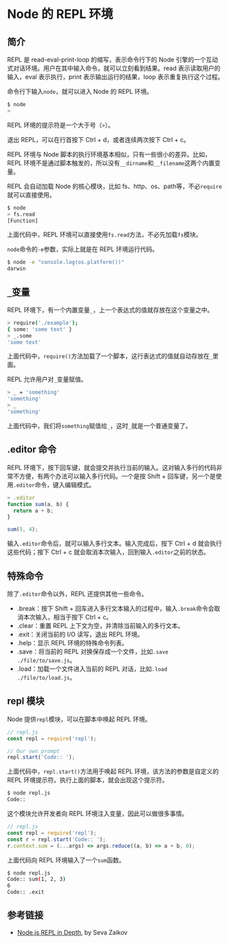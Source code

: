 # Node 的 REPL 环境

## 简介

REPL 是 read-eval-print-loop 的缩写，表示命令行下的 Node 引擎的一个互动式对话环境。用户在其中输入命令，就可以立刻看到结果。read 表示读取用户的输入，eval 表示执行，print 表示输出运行的结果，loop 表示重复执行这个过程。

命令行下输入`node`，就可以进入 Node 的 REPL 环境。

```bash
$ node
> 
```

REPL 环境的提示符是一个大于号（`>`）。

退出 REPL，可以在行首按下 Ctrl + d，或者连续两次按下 Ctrl + c。

REPL 环境与 Node 脚本的执行环境基本相似，只有一些很小的差异。比如，REPL 环境不是通过脚本触发的，所以没有`__dirname`和`__filename`这两个内置变量。

REPL 会自动加载 Node 的核心模块，比如 fs、http、os、path等，不必`require`就可以直接使用。 

```bash
$ node 
> fs.read
[Function]
```

上面代码中，REPL 环境可以直接使用`fs.read`方法，不必先加载`fs`模块。

`node`命令的`-e`参数，实际上就是在 REPL 环境运行代码。

```bash
$ node -e "console.log(os.platform())"
darwin
```

## `_`变量

REPL 环境下，有一个内置变量`_`，上一个表达式的值就存放在这个变量之中。

```bash
> require('./example');
{ some: 'some text' }
> _.some
'some text'
```

上面代码中，`require()`方法加载了一个脚本，这行表达式的值就自动存放在`_`里面。

REPL 允许用户对`_`变量赋值。

```bash
> _ = 'something'
'something'
> _
'something'
```

上面代码中，我们将`something`赋值给`_`，这时`_`就是一个普通变量了。

## .editor 命令

REPL 环境下，按下回车键，就会提交并执行当前的输入。这对输入多行的代码非常不方便，有两个办法可以输入多行代码。一个是按 Shift + 回车键，另一个是使用`.editor`命令，键入编辑模式。

```javascript
> .editor
function sum(a, b) {
  return a + b;
}

sum(5, 4);
```

输入`.editor`命令后，就可以输入多行文本。输入完成后，按下 Ctrl + d 就会执行这些代码；按下 Ctrl + c 就会取消本次输入，回到输入`.editor`之前的状态。

## 特殊命令

除了`.editor`命令以外，REPL 还提供其他一些命令。

- .break：按下 Shift + 回车进入多行文本输入的过程中，输入`.break`命令会取消本次输入，相当于按下 Ctrl + c。
- .clear：重置 REPL 上下文为空，并清除当前输入的多行文本。
- .exit：关闭当前的 I/O 读写，退出 REPL 环境。
- .help：显示 REPL 环境的特殊命令列表。
- .save：将当前的 REPL 对换保存成一个文件，比如`.save ./file/to/save.js`。
- .load：加载一个文件进入当前的 REPL 对话，比如`.load ./file/to/load.js`。

## repl 模块

Node 提供`repl`模块，可以在脚本中唤起 REPL 环境。

```javascript
// repl.js
const repl = require('repl');

// Our own prompt
repl.start('Code:: ');
```

上面代码中，`repl.start()`方法用于唤起 REPL 环境，该方法的参数是自定义的 REPL 环境提示符。执行上面的脚本，就会出现这个提示符。

```bash
$ node repl.js
Code::
```

这个模块允许开发者向 REPL 环境注入变量，因此可以做很多事情。

```javascript
// repl.js
const repl = require('repl');
const r = repl.start('Code:: ');
r.context.sum = (...args) => args.reduce((a, b) => a + b, 0);
```

上面代码向 REPL 环境输入了一个`sum`函数。

```bash
$ node repl.js
Code:: sum(1, 2, 3)
6
Code:: .exit
```

## 参考链接

- [Node.js REPL in Depth](https://blog.bloomca.me/2018/07/09/nodejs-repl-in-depth.html), by Seva Zaikov

